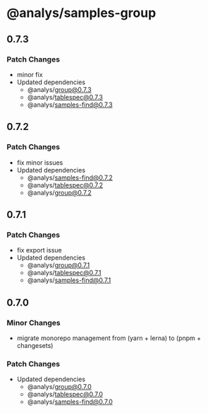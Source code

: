 # @analys/samples-group

## 0.7.3

### Patch Changes

- minor fix
- Updated dependencies
  - @analys/group@0.7.3
  - @analys/tablespec@0.7.3
  - @analys/samples-find@0.7.3

## 0.7.2

### Patch Changes

- fix minor issues
- Updated dependencies
  - @analys/samples-find@0.7.2
  - @analys/tablespec@0.7.2
  - @analys/group@0.7.2

## 0.7.1

### Patch Changes

- fix export issue
- Updated dependencies
  - @analys/group@0.7.1
  - @analys/tablespec@0.7.1
  - @analys/samples-find@0.7.1

## 0.7.0

### Minor Changes

- migrate monorepo management from (yarn + lerna) to (pnpm + changesets)

### Patch Changes

- Updated dependencies
  - @analys/group@0.7.0
  - @analys/tablespec@0.7.0
  - @analys/samples-find@0.7.0
